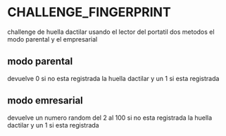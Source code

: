 # CHALLENGE_FINGERPRINT
challenge de huella dactilar usando el lector del portatil
dos metodos el modo parental y el empresarial 
<h2>modo parental</h2>
<p>devuelve 0 si no esta registrada la huella dactilar y un 1 si esta registrada</p>
<h2>modo emresarial</h2>
<p>devuelve un numero random del 2 al 100 si no esta registrada la huella dactilar y un 1 si esta registrada</p>
